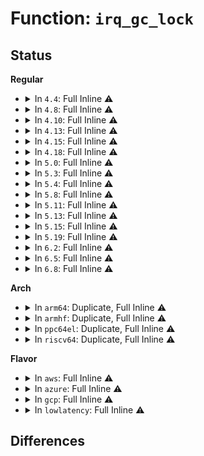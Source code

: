 # Function: <code>irq_gc_lock</code>

## Status
<b>Regular</b>
<ul>
<li>
<details>
<summary>In <code>4.4</code>: Full Inline ⚠️</summary>

**Collision:** Unique Static

**Inline:** Full

**Transformation:** False

**Instances:**

```
In kernel/irq/generic-chip.c (ffffffff810df049)
Location: include/linux/irq.h:905
Inline: True
Inline callers:
  - kernel/irq/generic-chip.c:irq_gc_mask_set_bit
  - kernel/irq/generic-chip.c:irq_gc_mask_clr_bit
  - kernel/irq/generic-chip.c:irq_gc_ack_set_bit
  - kernel/irq/generic-chip.c:irq_gc_mask_disable_reg
  - kernel/irq/generic-chip.c:irq_gc_unmask_enable_reg
  - kernel/irq/generic-chip.c:irq_gc_ack_clr_bit
  - kernel/irq/generic-chip.c:irq_gc_mask_disable_reg_and_ack
  - kernel/irq/generic-chip.c:irq_gc_eoi
  - kernel/irq/generic-chip.c:irq_gc_set_wake
```
</details>
</li>
<li>
<details>
<summary>In <code>4.8</code>: Full Inline ⚠️</summary>

**Collision:** Unique Static

**Inline:** Full

**Transformation:** False

**Instances:**

```
In kernel/irq/generic-chip.c (ffffffff810e5623)
Location: include/linux/irq.h:934
Inline: True
Inline callers:
  - kernel/irq/generic-chip.c:irq_gc_set_wake
  - kernel/irq/generic-chip.c:irq_gc_eoi
  - kernel/irq/generic-chip.c:irq_gc_mask_disable_reg_and_ack
  - kernel/irq/generic-chip.c:irq_gc_ack_clr_bit
  - kernel/irq/generic-chip.c:irq_gc_ack_set_bit
  - kernel/irq/generic-chip.c:irq_gc_unmask_enable_reg
  - kernel/irq/generic-chip.c:irq_gc_mask_clr_bit
  - kernel/irq/generic-chip.c:irq_gc_mask_set_bit
  - kernel/irq/generic-chip.c:irq_gc_mask_disable_reg
```
</details>
</li>
<li>
<details>
<summary>In <code>4.10</code>: Full Inline ⚠️</summary>

**Collision:** Unique Static

**Inline:** Full

**Transformation:** False

**Instances:**

```
In kernel/irq/generic-chip.c (ffffffff810ebf33)
Location: include/linux/irq.h:959
Inline: True
Inline callers:
  - kernel/irq/generic-chip.c:irq_gc_set_wake
  - kernel/irq/generic-chip.c:irq_gc_eoi
  - kernel/irq/generic-chip.c:irq_gc_mask_disable_reg_and_ack
  - kernel/irq/generic-chip.c:irq_gc_ack_clr_bit
  - kernel/irq/generic-chip.c:irq_gc_ack_set_bit
  - kernel/irq/generic-chip.c:irq_gc_unmask_enable_reg
  - kernel/irq/generic-chip.c:irq_gc_mask_clr_bit
  - kernel/irq/generic-chip.c:irq_gc_mask_set_bit
  - kernel/irq/generic-chip.c:irq_gc_mask_disable_reg
```
</details>
</li>
<li>
<details>
<summary>In <code>4.13</code>: Full Inline ⚠️</summary>

**Collision:** Unique Static

**Inline:** Full

**Transformation:** False

**Instances:**

```
In kernel/irq/generic-chip.c (ffffffff810eb7ce)
Location: include/linux/irq.h:1072
Inline: True
Inline callers:
  - kernel/irq/generic-chip.c:irq_gc_set_wake
  - kernel/irq/generic-chip.c:irq_gc_eoi
  - kernel/irq/generic-chip.c:irq_gc_mask_disable_reg_and_ack
  - kernel/irq/generic-chip.c:irq_gc_ack_clr_bit
  - kernel/irq/generic-chip.c:irq_gc_ack_set_bit
  - kernel/irq/generic-chip.c:irq_gc_unmask_enable_reg
  - kernel/irq/generic-chip.c:irq_gc_mask_clr_bit
  - kernel/irq/generic-chip.c:irq_gc_mask_set_bit
  - kernel/irq/generic-chip.c:irq_gc_mask_disable_reg
```
</details>
</li>
<li>
<details>
<summary>In <code>4.15</code>: Full Inline ⚠️</summary>

**Collision:** Unique Static

**Inline:** Full

**Transformation:** False

**Instances:**

```
In kernel/irq/generic-chip.c (ffffffff810f3d3e)
Location: include/linux/irq.h:1101
Inline: True
Inline callers:
  - kernel/irq/generic-chip.c:irq_gc_set_wake
  - kernel/irq/generic-chip.c:irq_gc_eoi
  - kernel/irq/generic-chip.c:irq_gc_mask_disable_and_ack_set
  - kernel/irq/generic-chip.c:irq_gc_ack_clr_bit
  - kernel/irq/generic-chip.c:irq_gc_ack_set_bit
  - kernel/irq/generic-chip.c:irq_gc_unmask_enable_reg
  - kernel/irq/generic-chip.c:irq_gc_mask_clr_bit
  - kernel/irq/generic-chip.c:irq_gc_mask_set_bit
  - kernel/irq/generic-chip.c:irq_gc_mask_disable_reg
```
</details>
</li>
<li>
<details>
<summary>In <code>4.18</code>: Full Inline ⚠️</summary>

**Collision:** Unique Static

**Inline:** Full

**Transformation:** False

**Instances:**

```
In kernel/irq/generic-chip.c (ffffffff810fc12e)
Location: include/linux/irq.h:1103
Inline: True
Inline callers:
  - kernel/irq/generic-chip.c:irq_gc_set_wake
  - kernel/irq/generic-chip.c:irq_gc_eoi
  - kernel/irq/generic-chip.c:irq_gc_mask_disable_and_ack_set
  - kernel/irq/generic-chip.c:irq_gc_ack_clr_bit
  - kernel/irq/generic-chip.c:irq_gc_ack_set_bit
  - kernel/irq/generic-chip.c:irq_gc_unmask_enable_reg
  - kernel/irq/generic-chip.c:irq_gc_mask_clr_bit
  - kernel/irq/generic-chip.c:irq_gc_mask_set_bit
  - kernel/irq/generic-chip.c:irq_gc_mask_disable_reg
```
</details>
</li>
<li>
<details>
<summary>In <code>5.0</code>: Full Inline ⚠️</summary>

**Collision:** Unique Static

**Inline:** Full

**Transformation:** False

**Instances:**

```
In kernel/irq/generic-chip.c (ffffffff811078fe)
Location: include/linux/irq.h:1105
Inline: True
Inline callers:
  - kernel/irq/generic-chip.c:irq_gc_set_wake
  - kernel/irq/generic-chip.c:irq_gc_eoi
  - kernel/irq/generic-chip.c:irq_gc_mask_disable_and_ack_set
  - kernel/irq/generic-chip.c:irq_gc_ack_clr_bit
  - kernel/irq/generic-chip.c:irq_gc_ack_set_bit
  - kernel/irq/generic-chip.c:irq_gc_unmask_enable_reg
  - kernel/irq/generic-chip.c:irq_gc_mask_clr_bit
  - kernel/irq/generic-chip.c:irq_gc_mask_set_bit
  - kernel/irq/generic-chip.c:irq_gc_mask_disable_reg
```
</details>
</li>
<li>
<details>
<summary>In <code>5.3</code>: Full Inline ⚠️</summary>

**Collision:** Unique Static

**Inline:** Full

**Transformation:** False

**Instances:**

```
In kernel/irq/generic-chip.c (ffffffff81110ebe)
Location: include/linux/irq.h:1118
Inline: True
Inline callers:
  - kernel/irq/generic-chip.c:irq_gc_set_wake
  - kernel/irq/generic-chip.c:irq_gc_eoi
  - kernel/irq/generic-chip.c:irq_gc_mask_disable_and_ack_set
  - kernel/irq/generic-chip.c:irq_gc_ack_clr_bit
  - kernel/irq/generic-chip.c:irq_gc_ack_set_bit
  - kernel/irq/generic-chip.c:irq_gc_unmask_enable_reg
  - kernel/irq/generic-chip.c:irq_gc_mask_clr_bit
  - kernel/irq/generic-chip.c:irq_gc_mask_set_bit
  - kernel/irq/generic-chip.c:irq_gc_mask_disable_reg
```
</details>
</li>
<li>
<details>
<summary>In <code>5.4</code>: Full Inline ⚠️</summary>

**Collision:** Unique Static

**Inline:** Full

**Transformation:** False

**Instances:**

```
In kernel/irq/generic-chip.c (ffffffff8111d11e)
Location: include/linux/irq.h:1136
Inline: True
Inline callers:
  - kernel/irq/generic-chip.c:irq_gc_set_wake
  - kernel/irq/generic-chip.c:irq_gc_eoi
  - kernel/irq/generic-chip.c:irq_gc_mask_disable_and_ack_set
  - kernel/irq/generic-chip.c:irq_gc_ack_clr_bit
  - kernel/irq/generic-chip.c:irq_gc_ack_set_bit
  - kernel/irq/generic-chip.c:irq_gc_unmask_enable_reg
  - kernel/irq/generic-chip.c:irq_gc_mask_clr_bit
  - kernel/irq/generic-chip.c:irq_gc_mask_set_bit
  - kernel/irq/generic-chip.c:irq_gc_mask_disable_reg
```
</details>
</li>
<li>
<details>
<summary>In <code>5.8</code>: Full Inline ⚠️</summary>

**Collision:** Unique Static

**Inline:** Full

**Transformation:** False

**Instances:**

```
In kernel/irq/generic-chip.c (ffffffff81129450)
Location: include/linux/irq.h:1166
Inline: True
Inline callers:
  - kernel/irq/generic-chip.c:irq_gc_set_wake
  - kernel/irq/generic-chip.c:irq_gc_eoi
  - kernel/irq/generic-chip.c:irq_gc_mask_disable_and_ack_set
  - kernel/irq/generic-chip.c:irq_gc_ack_clr_bit
  - kernel/irq/generic-chip.c:irq_gc_ack_set_bit
  - kernel/irq/generic-chip.c:irq_gc_unmask_enable_reg
  - kernel/irq/generic-chip.c:irq_gc_mask_clr_bit
  - kernel/irq/generic-chip.c:irq_gc_mask_set_bit
  - kernel/irq/generic-chip.c:irq_gc_mask_disable_reg
```
</details>
</li>
<li>
<details>
<summary>In <code>5.11</code>: Full Inline ⚠️</summary>

**Collision:** Unique Static

**Inline:** Full

**Transformation:** False

**Instances:**

```
In kernel/irq/generic-chip.c (ffffffff81124d20)
Location: include/linux/irq.h:1171
Inline: True
Inline callers:
  - kernel/irq/generic-chip.c:irq_gc_set_wake
  - kernel/irq/generic-chip.c:irq_gc_eoi
  - kernel/irq/generic-chip.c:irq_gc_mask_disable_and_ack_set
  - kernel/irq/generic-chip.c:irq_gc_ack_clr_bit
  - kernel/irq/generic-chip.c:irq_gc_ack_set_bit
  - kernel/irq/generic-chip.c:irq_gc_unmask_enable_reg
  - kernel/irq/generic-chip.c:irq_gc_mask_clr_bit
  - kernel/irq/generic-chip.c:irq_gc_mask_set_bit
  - kernel/irq/generic-chip.c:irq_gc_mask_disable_reg
```
</details>
</li>
<li>
<details>
<summary>In <code>5.13</code>: Full Inline ⚠️</summary>

**Collision:** Unique Static

**Inline:** Full

**Transformation:** False

**Instances:**

```
In kernel/irq/generic-chip.c (ffffffff81124cb0)
Location: include/linux/irq.h:1173
Inline: True
Inline callers:
  - kernel/irq/generic-chip.c:irq_gc_set_wake
  - kernel/irq/generic-chip.c:irq_gc_eoi
  - kernel/irq/generic-chip.c:irq_gc_mask_disable_and_ack_set
  - kernel/irq/generic-chip.c:irq_gc_ack_clr_bit
  - kernel/irq/generic-chip.c:irq_gc_ack_set_bit
  - kernel/irq/generic-chip.c:irq_gc_unmask_enable_reg
  - kernel/irq/generic-chip.c:irq_gc_mask_clr_bit
  - kernel/irq/generic-chip.c:irq_gc_mask_set_bit
  - kernel/irq/generic-chip.c:irq_gc_mask_disable_reg
```
</details>
</li>
<li>
<details>
<summary>In <code>5.15</code>: Full Inline ⚠️</summary>

**Collision:** Unique Static

**Inline:** Full

**Transformation:** False

**Instances:**

```
In kernel/irq/generic-chip.c (ffffffff81145350)
Location: include/linux/irq.h:1175
Inline: True
Inline callers:
  - kernel/irq/generic-chip.c:irq_gc_set_wake
  - kernel/irq/generic-chip.c:irq_gc_eoi
  - kernel/irq/generic-chip.c:irq_gc_mask_disable_and_ack_set
  - kernel/irq/generic-chip.c:irq_gc_ack_clr_bit
  - kernel/irq/generic-chip.c:irq_gc_ack_set_bit
  - kernel/irq/generic-chip.c:irq_gc_unmask_enable_reg
  - kernel/irq/generic-chip.c:irq_gc_mask_clr_bit
  - kernel/irq/generic-chip.c:irq_gc_mask_set_bit
  - kernel/irq/generic-chip.c:irq_gc_mask_disable_reg
```
</details>
</li>
<li>
<details>
<summary>In <code>5.19</code>: Full Inline ⚠️</summary>

**Collision:** Unique Static

**Inline:** Full

**Transformation:** False

**Instances:**

```
In kernel/irq/generic-chip.c (ffffffff81168980)
Location: include/linux/irq.h:1179
Inline: True
Inline callers:
  - kernel/irq/generic-chip.c:irq_gc_set_wake
  - kernel/irq/generic-chip.c:irq_gc_eoi
  - kernel/irq/generic-chip.c:irq_gc_mask_disable_and_ack_set
  - kernel/irq/generic-chip.c:irq_gc_ack_clr_bit
  - kernel/irq/generic-chip.c:irq_gc_ack_set_bit
  - kernel/irq/generic-chip.c:irq_gc_unmask_enable_reg
  - kernel/irq/generic-chip.c:irq_gc_mask_clr_bit
  - kernel/irq/generic-chip.c:irq_gc_mask_set_bit
  - kernel/irq/generic-chip.c:irq_gc_mask_disable_reg
```
</details>
</li>
<li>
<details>
<summary>In <code>6.2</code>: Full Inline ⚠️</summary>

**Collision:** Unique Static

**Inline:** Full

**Transformation:** False

**Instances:**

```
In kernel/irq/generic-chip.c (ffffffff8119d170)
Location: include/linux/irq.h:1196
Inline: True
Inline callers:
  - kernel/irq/generic-chip.c:irq_gc_set_wake
  - kernel/irq/generic-chip.c:irq_gc_eoi
  - kernel/irq/generic-chip.c:irq_gc_mask_disable_and_ack_set
  - kernel/irq/generic-chip.c:irq_gc_ack_clr_bit
  - kernel/irq/generic-chip.c:irq_gc_ack_set_bit
  - kernel/irq/generic-chip.c:irq_gc_unmask_enable_reg
  - kernel/irq/generic-chip.c:irq_gc_mask_clr_bit
  - kernel/irq/generic-chip.c:irq_gc_mask_set_bit
  - kernel/irq/generic-chip.c:irq_gc_mask_disable_reg
```
</details>
</li>
<li>
<details>
<summary>In <code>6.5</code>: Full Inline ⚠️</summary>

**Collision:** Unique Static

**Inline:** Full

**Transformation:** False

**Instances:**

```
In kernel/irq/generic-chip.c (ffffffff811af000)
Location: include/linux/irq.h:1209
Inline: True
Inline callers:
  - kernel/irq/generic-chip.c:irq_gc_set_wake
  - kernel/irq/generic-chip.c:irq_gc_eoi
  - kernel/irq/generic-chip.c:irq_gc_mask_disable_and_ack_set
  - kernel/irq/generic-chip.c:irq_gc_ack_clr_bit
  - kernel/irq/generic-chip.c:irq_gc_ack_set_bit
  - kernel/irq/generic-chip.c:irq_gc_unmask_enable_reg
  - kernel/irq/generic-chip.c:irq_gc_mask_clr_bit
  - kernel/irq/generic-chip.c:irq_gc_mask_set_bit
  - kernel/irq/generic-chip.c:irq_gc_mask_disable_reg
```
</details>
</li>
<li>
<details>
<summary>In <code>6.8</code>: Full Inline ⚠️</summary>

**Collision:** Unique Static

**Inline:** Full

**Transformation:** False

**Instances:**

```
In kernel/irq/generic-chip.c (ffffffff811bec00)
Location: include/linux/irq.h:1191
Inline: True
Inline callers:
  - kernel/irq/generic-chip.c:irq_gc_set_wake
  - kernel/irq/generic-chip.c:irq_gc_eoi
  - kernel/irq/generic-chip.c:irq_gc_mask_disable_and_ack_set
  - kernel/irq/generic-chip.c:irq_gc_ack_clr_bit
  - kernel/irq/generic-chip.c:irq_gc_ack_set_bit
  - kernel/irq/generic-chip.c:irq_gc_unmask_enable_reg
  - kernel/irq/generic-chip.c:irq_gc_mask_clr_bit
  - kernel/irq/generic-chip.c:irq_gc_mask_set_bit
  - kernel/irq/generic-chip.c:irq_gc_mask_disable_reg
```
</details>
</li>
</ul>
<b>Arch</b>
<ul>
<li>
<details>
<summary>In <code>arm64</code>: Duplicate, Full Inline ⚠️</summary>

**Collision:** Static Duplication

**Inline:** Full

**Transformation:** False

**Instances:**

```
In kernel/irq/generic-chip.c (ffff800010181f14)
Location: include/linux/irq.h:1136
Inline: True
Inline callers:
  - kernel/irq/generic-chip.c:irq_gc_set_wake
  - kernel/irq/generic-chip.c:irq_gc_eoi
  - kernel/irq/generic-chip.c:irq_gc_mask_disable_and_ack_set
  - kernel/irq/generic-chip.c:irq_gc_ack_clr_bit
  - kernel/irq/generic-chip.c:irq_gc_ack_set_bit
  - kernel/irq/generic-chip.c:irq_gc_unmask_enable_reg
  - kernel/irq/generic-chip.c:irq_gc_mask_clr_bit
  - kernel/irq/generic-chip.c:irq_gc_mask_set_bit
  - kernel/irq/generic-chip.c:irq_gc_mask_disable_reg
```
```
In drivers/irqchip/irq-al-fic.c (ffff80001066a718)
Location: include/linux/irq.h:1136
Inline: True
Inline callers:
  - drivers/irqchip/irq-al-fic.c:al_fic_irq_set_type
```
```
In drivers/irqchip/irq-dw-apb-ictl.c (ffff80001066b0b0)
Location: include/linux/irq.h:1136
Inline: True
Inline callers:
  - drivers/irqchip/irq-dw-apb-ictl.c:dw_apb_ictl_resume
```
```
In drivers/irqchip/irq-sunxi-nmi.c (ffff80001066b508)
Location: include/linux/irq.h:1136
Inline: True
Inline callers:
  - drivers/irqchip/irq-sunxi-nmi.c:sunxi_sc_nmi_set_type
```
```
In drivers/irqchip/irq-brcmstb-l2.c (ffff800010677870)
Location: include/linux/irq.h:1136
Inline: True
Inline callers:
  - drivers/irqchip/irq-brcmstb-l2.c:brcmstb_l2_mask_and_ack
```
```
In drivers/pinctrl/pinctrl-rockchip.c (ffff80001069b2dc)
Location: include/linux/irq.h:1136
Inline: True
Inline callers:
  - drivers/pinctrl/pinctrl-rockchip.c:rockchip_irq_set_type
```
```
In drivers/gpio/gpio-mvebu.c (ffff8000106d169c)
Location: include/linux/irq.h:1136
Inline: True
Inline callers:
  - drivers/gpio/gpio-mvebu.c:mvebu_gpio_level_irq_unmask
  - drivers/gpio/gpio-mvebu.c:mvebu_gpio_level_irq_mask
  - drivers/gpio/gpio-mvebu.c:mvebu_gpio_edge_irq_unmask
  - drivers/gpio/gpio-mvebu.c:mvebu_gpio_edge_irq_mask
  - drivers/gpio/gpio-mvebu.c:mvebu_gpio_irq_ack
```
</details>
</li>
<li>
<details>
<summary>In <code>armhf</code>: Duplicate, Full Inline ⚠️</summary>

**Collision:** Static Duplication

**Inline:** Full

**Transformation:** False

**Instances:**

```
In kernel/irq/generic-chip.c (c03d17b4)
Location: include/linux/irq.h:1136
Inline: True
Inline callers:
  - kernel/irq/generic-chip.c:irq_gc_set_wake
  - kernel/irq/generic-chip.c:irq_gc_eoi
  - kernel/irq/generic-chip.c:irq_gc_mask_disable_and_ack_set
  - kernel/irq/generic-chip.c:irq_gc_ack_clr_bit
  - kernel/irq/generic-chip.c:irq_gc_ack_set_bit
  - kernel/irq/generic-chip.c:irq_gc_unmask_enable_reg
  - kernel/irq/generic-chip.c:irq_gc_mask_clr_bit
  - kernel/irq/generic-chip.c:irq_gc_mask_set_bit
  - kernel/irq/generic-chip.c:irq_gc_mask_disable_reg
```
```
In drivers/irqchip/irq-al-fic.c (c0812e30)
Location: include/linux/irq.h:1136
Inline: True
Inline callers:
  - drivers/irqchip/irq-al-fic.c:al_fic_irq_set_type
```
```
In drivers/irqchip/irq-dw-apb-ictl.c (c0814468)
Location: include/linux/irq.h:1136
Inline: True
Inline callers:
  - drivers/irqchip/irq-dw-apb-ictl.c:dw_apb_ictl_resume
```
```
In drivers/pinctrl/pinctrl-rockchip.c (c0838e48)
Location: include/linux/irq.h:1136
Inline: True
Inline callers:
  - drivers/pinctrl/pinctrl-rockchip.c:rockchip_irq_set_type
```
```
In drivers/gpio/gpio-mvebu.c (c086ac70)
Location: include/linux/irq.h:1136
Inline: True
Inline callers:
  - drivers/gpio/gpio-mvebu.c:mvebu_gpio_level_irq_unmask
  - drivers/gpio/gpio-mvebu.c:mvebu_gpio_level_irq_mask
  - drivers/gpio/gpio-mvebu.c:mvebu_gpio_edge_irq_unmask
  - drivers/gpio/gpio-mvebu.c:mvebu_gpio_edge_irq_mask
  - drivers/gpio/gpio-mvebu.c:mvebu_gpio_irq_ack
```
```
In drivers/soc/dove/pmu.c (c0933eb0)
Location: include/linux/irq.h:1136
Inline: True
Inline callers:
  - drivers/soc/dove/pmu.c:pmu_irq_handler
```
</details>
</li>
<li>
<details>
<summary>In <code>ppc64el</code>: Duplicate, Full Inline ⚠️</summary>

**Collision:** Static Duplication

**Inline:** Full

**Transformation:** False

**Instances:**

```
In kernel/irq/generic-chip.c (c0000000001dd314)
Location: include/linux/irq.h:1136
Inline: True
Inline callers:
  - kernel/irq/generic-chip.c:irq_gc_set_wake
  - kernel/irq/generic-chip.c:irq_gc_eoi
  - kernel/irq/generic-chip.c:irq_gc_mask_disable_and_ack_set
  - kernel/irq/generic-chip.c:irq_gc_ack_clr_bit
  - kernel/irq/generic-chip.c:irq_gc_ack_set_bit
  - kernel/irq/generic-chip.c:irq_gc_unmask_enable_reg
  - kernel/irq/generic-chip.c:irq_gc_mask_clr_bit
  - kernel/irq/generic-chip.c:irq_gc_mask_set_bit
  - kernel/irq/generic-chip.c:irq_gc_mask_disable_reg
```
```
In drivers/irqchip/irq-al-fic.c (c0000000008205c8)
Location: include/linux/irq.h:1136
Inline: True
Inline callers:
  - drivers/irqchip/irq-al-fic.c:al_fic_irq_set_type
```
</details>
</li>
<li>
<details>
<summary>In <code>riscv64</code>: Duplicate, Full Inline ⚠️</summary>

**Collision:** Static Duplication

**Inline:** Full

**Transformation:** False

**Instances:**

```
In kernel/irq/generic-chip.c (ffffffe000119cd8)
Location: include/linux/irq.h:1136
Inline: True
Inline callers:
  - kernel/irq/generic-chip.c:irq_gc_set_wake
  - kernel/irq/generic-chip.c:irq_gc_eoi
  - kernel/irq/generic-chip.c:irq_gc_mask_disable_and_ack_set
  - kernel/irq/generic-chip.c:irq_gc_ack_clr_bit
  - kernel/irq/generic-chip.c:irq_gc_ack_set_bit
  - kernel/irq/generic-chip.c:irq_gc_unmask_enable_reg
  - kernel/irq/generic-chip.c:irq_gc_mask_clr_bit
  - kernel/irq/generic-chip.c:irq_gc_mask_set_bit
  - kernel/irq/generic-chip.c:irq_gc_mask_disable_reg
```
```
In drivers/irqchip/irq-al-fic.c (ffffffe0004952fe)
Location: include/linux/irq.h:1136
Inline: True
Inline callers:
  - drivers/irqchip/irq-al-fic.c:al_fic_irq_set_type
```
</details>
</li>
</ul>
<b>Flavor</b>
<ul>
<li>
<details>
<summary>In <code>aws</code>: Full Inline ⚠️</summary>

**Collision:** Unique Static

**Inline:** Full

**Transformation:** False

**Instances:**

```
In kernel/irq/generic-chip.c (ffffffff811156fe)
Location: include/linux/irq.h:1136
Inline: True
Inline callers:
  - kernel/irq/generic-chip.c:irq_gc_set_wake
  - kernel/irq/generic-chip.c:irq_gc_eoi
  - kernel/irq/generic-chip.c:irq_gc_mask_disable_and_ack_set
  - kernel/irq/generic-chip.c:irq_gc_ack_clr_bit
  - kernel/irq/generic-chip.c:irq_gc_ack_set_bit
  - kernel/irq/generic-chip.c:irq_gc_unmask_enable_reg
  - kernel/irq/generic-chip.c:irq_gc_mask_clr_bit
  - kernel/irq/generic-chip.c:irq_gc_mask_set_bit
  - kernel/irq/generic-chip.c:irq_gc_mask_disable_reg
```
</details>
</li>
<li>
<details>
<summary>In <code>azure</code>: Full Inline ⚠️</summary>

**Collision:** Unique Static

**Inline:** Full

**Transformation:** False

**Instances:**

```
In kernel/irq/generic-chip.c (ffffffff8110640e)
Location: include/linux/irq.h:1136
Inline: True
Inline callers:
  - kernel/irq/generic-chip.c:irq_gc_set_wake
  - kernel/irq/generic-chip.c:irq_gc_eoi
  - kernel/irq/generic-chip.c:irq_gc_mask_disable_and_ack_set
  - kernel/irq/generic-chip.c:irq_gc_ack_clr_bit
  - kernel/irq/generic-chip.c:irq_gc_ack_set_bit
  - kernel/irq/generic-chip.c:irq_gc_unmask_enable_reg
  - kernel/irq/generic-chip.c:irq_gc_mask_clr_bit
  - kernel/irq/generic-chip.c:irq_gc_mask_set_bit
  - kernel/irq/generic-chip.c:irq_gc_mask_disable_reg
```
</details>
</li>
<li>
<details>
<summary>In <code>gcp</code>: Full Inline ⚠️</summary>

**Collision:** Unique Static

**Inline:** Full

**Transformation:** False

**Instances:**

```
In kernel/irq/generic-chip.c (ffffffff811135ee)
Location: include/linux/irq.h:1136
Inline: True
Inline callers:
  - kernel/irq/generic-chip.c:irq_gc_set_wake
  - kernel/irq/generic-chip.c:irq_gc_eoi
  - kernel/irq/generic-chip.c:irq_gc_mask_disable_and_ack_set
  - kernel/irq/generic-chip.c:irq_gc_ack_clr_bit
  - kernel/irq/generic-chip.c:irq_gc_ack_set_bit
  - kernel/irq/generic-chip.c:irq_gc_unmask_enable_reg
  - kernel/irq/generic-chip.c:irq_gc_mask_clr_bit
  - kernel/irq/generic-chip.c:irq_gc_mask_set_bit
  - kernel/irq/generic-chip.c:irq_gc_mask_disable_reg
```
</details>
</li>
<li>
<details>
<summary>In <code>lowlatency</code>: Full Inline ⚠️</summary>

**Collision:** Unique Static

**Inline:** Full

**Transformation:** False

**Instances:**

```
In kernel/irq/generic-chip.c (ffffffff8111ec4e)
Location: include/linux/irq.h:1136
Inline: True
Inline callers:
  - kernel/irq/generic-chip.c:irq_gc_set_wake
  - kernel/irq/generic-chip.c:irq_gc_eoi
  - kernel/irq/generic-chip.c:irq_gc_mask_disable_and_ack_set
  - kernel/irq/generic-chip.c:irq_gc_ack_clr_bit
  - kernel/irq/generic-chip.c:irq_gc_ack_set_bit
  - kernel/irq/generic-chip.c:irq_gc_unmask_enable_reg
  - kernel/irq/generic-chip.c:irq_gc_mask_clr_bit
  - kernel/irq/generic-chip.c:irq_gc_mask_set_bit
  - kernel/irq/generic-chip.c:irq_gc_mask_disable_reg
```
</details>
</li>
</ul>

## Differences
